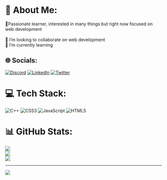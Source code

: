 # 💫 About Me:
🔭Passionate learner, interested in many things but right now focused on web development<br><br>👯 I’m looking to collaborate on web development<br>🌱 I’m currently learning<br>


## 🌐 Socials:
[![Discord](https://img.shields.io/badge/Discord-%237289DA.svg?logo=discord&logoColor=white)](htttps://discord.gg/x) [![LinkedIn](https://img.shields.io/badge/LinkedIn-%230077B5.svg?logo=linkedin&logoColor=white)](https://linkedin.com/in/x) [![Twitter](https://img.shields.io/badge/Twitter-%231DA1F2.svg?logo=Twitter&logoColor=white)](https://twitter.com/x) 

# 💻 Tech Stack:
![C++](https://img.shields.io/badge/c++-%2300599C.svg?style=for-the-badge&logo=c%2B%2B&logoColor=white) ![CSS3](https://img.shields.io/badge/css3-%231572B6.svg?style=for-the-badge&logo=css3&logoColor=white) ![JavaScript](https://img.shields.io/badge/javascript-%23323330.svg?style=for-the-badge&logo=javascript&logoColor=%23F7DF1E) ![HTML5](https://img.shields.io/badge/html5-%23E34F26.svg?style=for-the-badge&logo=html5&logoColor=white)

# 📊 GitHub Stats:
![](https://github-readme-stats.vercel.app/api?username=Bitlaw&theme=tokyonight&hide_border=false&include_all_commits=false&count_private=false)<br/>
![](https://github-readme-streak-stats.herokuapp.com/?user=Bitlaw&theme=tokyonight&hide_border=false)<br/>
![](https://github-readme-stats.vercel.app/api/top-langs/?username=Bitlaw&theme=tokyonight&hide_border=false&include_all_commits=false&count_private=false&layout=compact)

---
[![](https://visitcount.itsvg.in/api?id=Bitbee&icon=0&color=0)](https://visitcount.itsvg.in)


